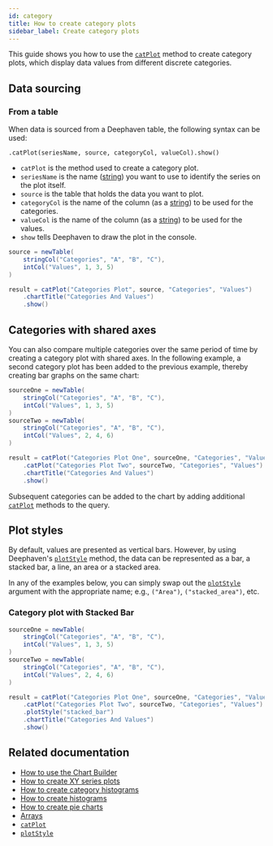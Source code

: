 ```yaml
---
id: category
title: How to create category plots
sidebar_label: Create category plots
---
```


This guide shows you how to use the [`catPlot`](../../reference/plot/catPlot.md) method to create category plots, which display data values from different discrete categories.

## Data sourcing

### From a table

When data is sourced from a Deephaven table, the following syntax can be used:

`.catPlot(seriesName, source, categoryCol, valueCol).show()`

- `catPlot` is the method used to create a category plot.
- `seriesName` is the name ([string](../../reference/query-language/types/strings.md)) you want to use to identify the series on the plot itself.
- `source` is the table that holds the data you want to plot.
- `categoryCol` is the name of the column (as a [string](../../reference/query-language/types/strings.md)) to be used for the categories.
- `valueCol` is the name of the column (as a [string](../../reference/query-language/types/strings.md)) to be used for the values.
- `show` tells Deephaven to draw the plot in the console.

```groovy order=source,result default=result
source = newTable(
    stringCol("Categories", "A", "B", "C"),
    intCol("Values", 1, 3, 5)
)

result = catPlot("Categories Plot", source, "Categories", "Values")
    .chartTitle("Categories And Values")
    .show()
```

<!-- I'm having issues getting this to run, I'll leave it commented out for now

### From an array

When data is sourced from an [array](../../reference/query-language/types/arrays.md), the following syntax can be used to create a category:

`.catPlot(seriesName, category, values).show()`

- `catPlot` is the method used to create a category plot.
- `seriesName` is the name (as a [string](../../reference/query-language/types/strings.md)) you want to use to identify the series on the chart itself.
- `category` is the array containing the data to be used for the X values.
- `values` is the array containing the data to be used for the Y values.
- `show` tells Deephaven to draw the plot in the console.

```groovy result
categories = ["A", "B", "C"] as String[]
values = [1, 3, 5] as int[]

result = catPlot("Categories Plot", categories, values)
    .chartTitle("Categories And Values")
    .show()
```
-->

## Categories with shared axes

You can also compare multiple categories over the same period of time by creating a category plot with shared axes. In the following example, a second category plot has been added to the previous example, thereby creating bar graphs on the same chart:

```groovy order=sourceOne,sourceTwo,result default=result
sourceOne = newTable(
    stringCol("Categories", "A", "B", "C"),
    intCol("Values", 1, 3, 5)
)
sourceTwo = newTable(
    stringCol("Categories", "A", "B", "C"),
    intCol("Values", 2, 4, 6)
)

result = catPlot("Categories Plot One", sourceOne, "Categories", "Values")
    .catPlot("Categories Plot Two", sourceTwo, "Categories", "Values")
    .chartTitle("Categories And Values")
    .show()
```

Subsequent categories can be added to the chart by adding additional [`catPlot`](../../reference/plot/catPlot.md) methods to the query.

## Plot styles

By default, values are presented as vertical bars. However, by using Deephaven's [`plotStyle`](../../reference/plot/plotStyle.md) method, the data can be represented as a bar, a stacked bar, a line, an area or a stacked area.

In any of the examples below, you can simply swap out the [`plotStyle`](../../reference/plot/plotStyle.md) argument with the appropriate name; e.g., `("Area")`, `("stacked_area")`, etc.

### Category plot with Stacked Bar

```groovy order=sourceOne,sourceTwo,result default=result
sourceOne = newTable(
    stringCol("Categories", "A", "B", "C"),
    intCol("Values", 1, 3, 5)
)
sourceTwo = newTable(
    stringCol("Categories", "A", "B", "C"),
    intCol("Values", 2, 4, 6)
)

result = catPlot("Categories Plot One", sourceOne, "Categories", "Values")
    .catPlot("Categories Plot Two", sourceTwo, "Categories", "Values")
    .plotStyle("stacked_bar")
    .chartTitle("Categories And Values")
    .show()
```

## Related documentation

- [How to use the Chart Builder](../user-interface/chart-builder.md)
- [How to create XY series plots](./xy-series.md)
- [How to create category histograms](./category-histogram.md)
- [How to create histograms](./histogram.md)
- [How to create pie charts](./pie.md)
- [Arrays](../../reference/query-language/types/arrays.md)
- [`catPlot`](../../reference/plot/catPlot.md)
- [`plotStyle`](../../reference/plot/plotStyle.md)
